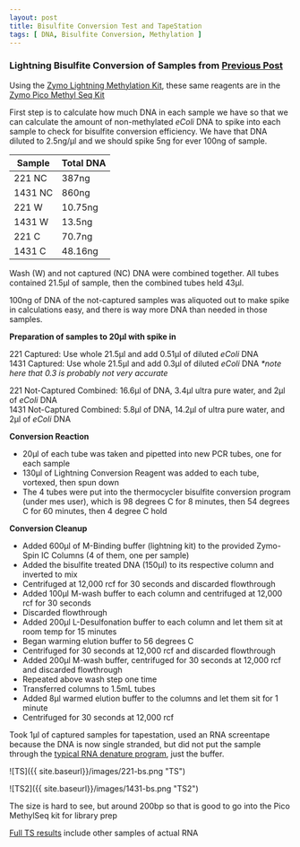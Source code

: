 ```yaml
---
layout: post
title: Bisulfite Conversion Test and TapeStation
tags: [ DNA, Bisulfite Conversion, Methylation ]
---
```


### Lightning Bisulfite Conversion of Samples from [Previous Post](https://meschedl.github.io/MESPutnam_Open_Lab_Notebook/MethylMiner-Test-Again/)

Using the [Zymo Lightning Methylation Kit](https://www.zymoresearch.com/collections/ez-dna-methylation-lightning-kits), these same reagents are in the [Zymo Pico Methyl Seq Kit](https://www.zymoresearch.com/products/pico-methyl-seq-library-prep-kit)

First step is to calculate how much DNA in each sample we have so that we can calculate the amount of non-methylated _eColi_ DNA to spike into each sample to check for bisulfite conversion efficiency. We have that DNA diluted to 2.5ng/µl and we should spike 5ng for ever 100ng of sample.


|Sample|Total DNA|
|----|----|
|221 NC|387ng|
|1431 NC|860ng|
|221 W|10.75ng|
|1431 W|13.5ng|
|221 C|70.7ng|
|1431 C|48.16ng|

Wash (W) and not captured (NC) DNA were combined together. All tubes contained 21.5µl of sample, then the combined tubes held 43µl.

100ng of DNA of the not-captured samples was aliquoted out to make spike in calculations easy, and there is way more DNA than needed in those samples.

**Preparation of samples to 20µl with spike in**

221 Captured: Use whole 21.5µl and add 0.51µl of diluted _eColi_ DNA  
1431 Captured: Use whole 21.5µl and add 0.3µl of diluted _eColi_ DNA _*note here that 0.3 is probably not very accurate_

221 Not-Captured Combined: 16.6µl of DNA, 3.4µl ultra pure water, and 2µl of _eColi_ DNA  
1431 Not-Captured Combined: 5.8µl of DNA, 14.2µl of ultra pure water, and 2µl of _eColi_ DNA

**Conversion Reaction**

- 20µl of each tube was taken and pipetted into new PCR tubes, one for each sample  
- 130µl of Lightning Conversion Reagent was added to each tube, vortexed, then spun down
- The 4 tubes were put into the thermocycler bisulfite conversion program (under mes user), which is 98 degrees C for 8 minutes, then 54 degrees C for 60 minutes, then 4 degree C hold

**Conversion Cleanup**

- Added 600µl of M-Binding buffer (lightning kit) to the provided Zymo-Spin IC Columns (4 of them, one per sample)
- Added the bisulfite treated DNA (150µl) to its respective column and inverted to mix
- Centrifuged at 12,000 rcf for 30 seconds and discarded flowthrough
- Added 100µl M-wash buffer to each column and centrifuged at 12,000 rcf for 30 seconds
- Discarded flowthrough
- Added 200µl L-Desulfonation buffer to each column and let them sit at room temp for 15 minutes
- Began warming elution buffer to 56 degrees C
- Centrifuged for 30 seconds at 12,000 rcf and discarded flowthrough
- Added 200µl M-wash buffer, centrifuged for 30 seconds at 12,000 rcf and discarded flowthrough
- Repeated above wash step one time
- Transferred columns to 1.5mL tubes
- Added 8µl warmed elution buffer to the columns and let them sit for 1 minute
- Centrifuged for 30 seconds at 12,000 rcf

Took 1µl of captured samples for tapestation, used an RNA screentape because the DNA is now single stranded, but did not put the sample through the [typical RNA denature program](https://meschedl.github.io/MESPutnam_Open_Lab_Notebook/RNA-TapeStation-Protocol/), just the buffer.

![TS]({{ site.baseurl}}/images/221-bs.png "TS")

![TS2]({{ site.baseurl}}/images/1431-bs.png "TS2")

The size is hard to see, but around 200bp so that is good to go into the Pico MethylSeq kit for library prep

[Full TS results](https://github.com/meschedl/MESPutnam_Open_Lab_Notebook/blob/master/tapestation_pdfs/2019-08-12%20-%2016.16.31.pdf) include other samples of actual RNA
